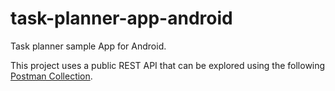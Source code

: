 # task-planner-app-android
Task planner sample App for Android.

This project uses a public REST API that can be explored using the following [Postman Collection](https://www.getpostman.com/collections/db560137d81fc4e1c571).

